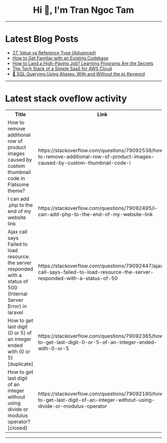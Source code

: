 <h1 align="center">Hi 👋, I'm Tran Ngoc Tam</h1>

---

# Latest Blog Posts 
<!-- BLOG-POST-LIST:START -->
- [27. Value va Reference Type &lpar;Advanced&rpar;](https://dev.to/sunnat_qayumov/27-value-va-reference-type-advanced-4g0g)
- [How to Get Familiar with an Existing Codebase](https://dev.to/isaactony/how-to-get-familiar-with-an-existing-codebase-49k5)
- [How to Land a High-Paying Job? Learning Programs Are the Secrets](https://dev.to/dhruvjoshi9/how-to-land-a-high-paying-job-learning-programs-are-the-secrets-5258)
- [The Tech Stack of a Simple SaaS for AWS Cloud](https://dev.to/server_kota/the-tech-stack-of-a-simple-saas-for-aws-cloud-4lhm)
- [🚀 SQL Querying Using Aliases: With and Without the `AS` Keyword](https://dev.to/arkadiptakundu/sql-querying-using-aliases-with-and-without-the-as-keyword-gom)
<!-- BLOG-POST-LIST:END -->

---

# Latest stack oveflow activity
<table>
  <tr><th>Title</th><th>Link</th></tr>
  <!-- STACKOVERFLOW:START --><tr><td>How to remove additional row of product images caused by custom thumbnail code in Flatsome theme?</td><td>https://stackoverflow.com/questions/79092538/how-to-remove-additional-row-of-product-images-caused-by-custom-thumbnail-code-i</td></tr><tr><td>I can add .php to the end of my website link</td><td>https://stackoverflow.com/questions/79092495/i-can-add-php-to-the-end-of-my-website-link</td></tr><tr><td>Ajax call says Failed to load resource: the server responded with a status of 500 &lpar;Internal Server Error&rpar; in laravel</td><td>https://stackoverflow.com/questions/79092447/ajax-call-says-failed-to-load-resource-the-server-responded-with-a-status-of-50</td></tr><tr><td>How to get last digit &lpar;0 or 5&rpar; of an integer ended with &lpar;0 or 5&rpar; [duplicate]</td><td>https://stackoverflow.com/questions/79092365/how-to-get-last-digit-0-or-5-of-an-integer-ended-with-0-or-5</td></tr><tr><td>How to get last digit of an integer without using divide or modulus operator? [closed]</td><td>https://stackoverflow.com/questions/79092180/how-to-get-last-digit-of-an-integer-without-using-divide-or-modulus-operator</td></tr><!-- STACKOVERFLOW:END -->
</table>

---


